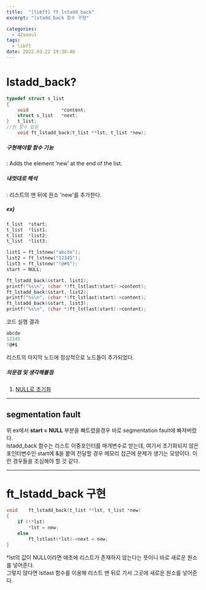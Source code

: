 ```yaml
---
title:  "[libft] ft_lstadd_back"
excerpt: "lstadd_back 함수 구현"

categories:
  - 42seoul
tags:
  - libft
date: 2022.03.22 19:30:48
---
```


# lstadd_back?

```c
typedef struct s_list
{
	void			*content;
	struct s_list	*next;
}	t_list;
//원 함수 없음
    void ft_lstadd_back(t_list **lst, t_list *new);
```

##### 구현해야할 함수 기능    
:  Adds the element ’new’ at the end of the list.    

##### 내멋대로 해석    
:  리스트의 맨 뒤에 원소 'new'를 추가한다.    

##### ex)    
```c
t_list	*start;
t_list	*list1;
t_list	*list2;
t_list	*list3;

list1 = ft_lstnew("abcde");
list2 = ft_lstnew("12345");
list3 = ft_lstnew("!@#$");
start = NULL;

ft_lstadd_back(&start, list1);
printf("%s\n", (char *)ft_lstlast(start)->content);
ft_lstadd_back(&start, list2);
printf("%s\n", (char *)ft_lstlast(start)->content);
ft_lstadd_back(&start, list3);
printf("%s\n", (char *)ft_lstlast(start)->content);
```
코드 실행 결과
```c
abcde
12345
!@#$
```
리스트의 마지막 노드에 정상적으로 노드들이 추가되었다.    

##### 의문점 및 생각해볼점    
1. [NULL로 초기화](#segmentation-fault)

***

## segmentation fault
위 ex에서 **start = NULL** 부분을 빠트렸을경우 바로 segmentation fault에 빠져버렸다.    
lstadd_back 함수는 리스트 이중포인터를 매개변수로 받는데, 여기서 초기화되지 않은 포인터변수인 start에 &을 붙여 전달할 경우 메모리 접근에 문제가 생기는 모양이다. 이런 경우들을 조심해야 할 것 같다.    

***

# ft_lstadd_back 구현

```c
void	ft_lstadd_back(t_list **lst, t_list *new)
{
	if (!*lst)
		*lst = new;
	else
		ft_lstlast(*lst)->next = new;
}

```
*lst의 값이 NULL이라면 애초에 리스트가 존재하지 않는다는 뜻이니 바로 새로운 원소를 넣어준다.    
그렇지 않다면 lstlast 함수를 이용해 리스트 맨 뒤로 가서 그곳에 새로운 원소를 넣어준다.    
